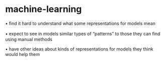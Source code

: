# machine-learning

• ﬁnd it hard to understand what some representations for models mean 

• expect to see in models similar types of “patterns” to those they can ﬁnd using manual methods 

• have other ideas about kinds of representations for models they think would help them
